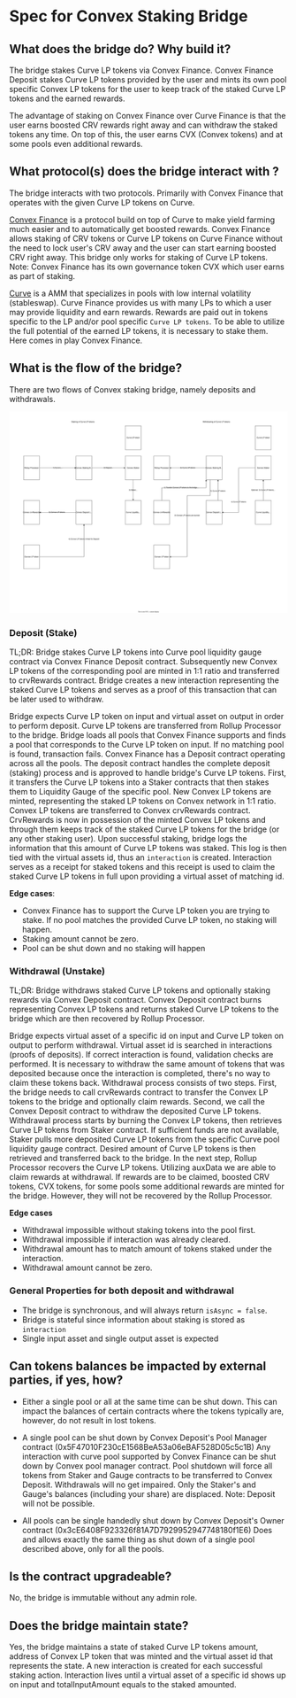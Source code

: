 # Spec for Convex Staking Bridge

## What does the bridge do? Why build it?

The bridge stakes Curve LP tokens via Convex Finance. Convex Finance Deposit stakes Curve LP tokens provided by the user and mints its own pool specific Convex LP tokens for the user to keep track of the staked Curve LP tokens and the earned rewards.

The advantage of staking on Convex Finance over Curve Finance is that the user earns boosted CRV rewards right away and can withdraw the staked tokens any time. On top of this, the user earns CVX (Convex tokens) and at some pools even additional rewards.

## What protocol(s) does the bridge interact with ?
The bridge interacts with two protocols. Primarily with Convex Finance that operates with the given Curve LP tokens on Curve.

[Convex Finance](https://www.convexfinance.com/) is a protocol build on top of Curve to make yield farming much easier and to automatically get boosted rewards. Convex Finance allows staking of CRV tokens or Curve LP tokens on Curve Finance without the need to lock user's CRV away and the user can start earning boosted CRV right away. This bridge only works for staking of Curve LP tokens.
Note: Convex Finance has its own governance token CVX which user earns as part of staking.

[Curve](https://curve.fi/) is a AMM that specializes in pools with low internal volatility (stableswap). Curve Finance provides us with many LPs to which a user may provide liquidity and earn rewards. Rewards are paid out in tokens specific to the LP and/or pool specific `Curve LP tokens`. To be able to utilize the full potential of the earned LP tokens, it is necessary to stake them. Here comes in play Convex Finance.

## What is the flow of the bridge?

There are two flows of Convex staking bridge, namely deposits and withdrawals.

![Convex flows](./ConvexStakingBridge.svg)

### Deposit (Stake)

TL;DR: Bridge stakes Curve LP tokens into Curve pool liquidity gauge contract via Convex Finance Deposit contract. Subsequently new Convex LP tokens of the corresponding pool are minted in 1:1 ratio and transferred to crvRewards contract. Bridge creates a new interaction representing the staked Curve LP tokens and serves as a proof of this transaction that can be later used to withdraw.

Bridge expects Curve LP token on input and virtual asset on output in order to perform deposit. Curve LP tokens are transferred from Rollup Processor to the bridge. Bridge loads all pools that Convex Finance supports and finds a pool that corresponds to the Curve LP token on input. If no matching pool is found, transaction fails. Convex Finance has a Deposit contract operating across all the pools. The deposit contract handles the complete deposit (staking) process and is approved to handle bridge's Curve LP tokens. First, it transfers the Curve LP tokens into a Staker contracts that then stakes them to Liquidity Gauge of the specific pool. New Convex LP tokens are minted, representing the staked LP tokens on Convex network in 1:1 ratio. Convex LP tokens are transferred to Convex crvRewards contract. CrvRewards is now in possession of the minted Convex LP tokens and through them keeps track of the staked Curve LP tokens for the bridge (or any other staking user). Upon successful staking, bridge logs the information that this amount of Curve LP tokens was staked. This log is then tied with the virtual assets id, thus an `interaction` is created. Interaction serves as a receipt for staked tokens and this receipt is used to claim the staked Curve LP tokens in full upon providing a virtual asset of matching id.

**Edge cases**:
- Convex Finance has to support the Curve LP token you are trying to stake. If no pool matches the provided Curve LP token, no staking will happen.
- Staking amount cannot be zero.
- Pool can be shut down and no staking will happen

### Withdrawal (Unstake)

TL;DR: Bridge withdraws staked Curve LP tokens and optionally staking rewards via Convex Deposit contract. Convex Deposit contract burns representing Convex LP tokens and returns staked Curve LP tokens to the bridge which are then recovered by Rollup Processor.

Bridge expects virtual asset of a specific id on input and Curve LP token on output to perform withdrawal. Virtual asset id is searched in interactions (proofs of deposits). If correct interaction is found, validation checks are performed. It is necessary to withdraw the same amount of tokens that was deposited because once the interaction is completed, there's no way to claim these tokens back. Withdrawal process consists of two steps. First, the bridge needs to call crvRewards contract to transfer the Convex LP tokens to the bridge and optionally claim rewards. Second, we call the Convex Deposit contract to withdraw the deposited Curve LP tokens. Withdrawal process starts by burning the Convex LP tokens, then retrieves Curve LP tokens from Staker contract. If sufficient funds are not available, Staker pulls more deposited Curve LP tokens from the specific Curve pool liquidity gauge contract. Desired amount of Curve LP tokens is then retrieved and transferred back to the bridge. In the next step, Rollup Processor recovers the Curve LP tokens.
Utilizing auxData we are able to claim rewards at withdrawal. If rewards are to be claimed, boosted CRV tokens, CVX tokens, for some pools some additional rewards are minted for the bridge. However, they will not be recovered by the Rollup Processor.

**Edge cases**
- Withdrawal impossible without staking tokens into the pool first.
- Withdrawal impossible if interaction was already cleared.
- Withdrawal amount has to match amount of tokens staked under the interaction.
- Withdrawal amount cannot be zero.

### General Properties for both deposit and withdrawal
- The bridge is synchronous, and will always return `isAsync = false`.
- Bridge is stateful since information about staking is stored as `interaction`
- Single input asset and single output asset is expected

## Can tokens balances be impacted by external parties, if yes, how?
- Either a single pool or all at the same time can be shut down. This can impact the balances of certain contracts where the tokens typically are, however, do not result in lost tokens.

- A single pool can be shut down by Convex Deposit's Pool Manager contract (0x5F47010F230cE1568BeA53a06eBAF528D05c5c1B)
Any interaction with curve pool supported by Convex Finance can be shut down by Convex pool manager contract. 
Pool shutdown will force all tokens from Staker and Gauge contracts to be transferred to Convex Deposit. Withdrawals will no get impaired.
Only the Staker's and Gauge's balances (including your share) are displaced.
Note: Deposit will not be possible.

- All pools can be single handedly shut down by Convex Deposit's Owner contract (0x3cE6408F923326f81A7D7929952947748180f1E6)
Does and allows exactly the same thing as shut down of a single pool described above, only for all the pools.

## Is the contract upgradeable?

No, the bridge is immutable without any admin role.

## Does the bridge maintain state?

Yes, the bridge maintains a state of staked Curve LP tokens amount, address of Convex LP token that was minted and the virtual asset id that represents the state. A new interaction is created for each successful staking action. Interaction lives until a virtual asset of a specific id shows up on input and totalInputAmount equals to the staked amounted.
